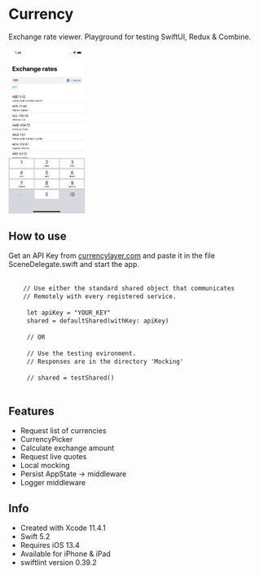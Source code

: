 # Currency

Exchange rate  viewer. Playground for testing SwiftUI,  Redux & Combine.
 
<img src="Images/screenshot_phone.png" width="150">

## How to use

Get an API Key from [currencylayer.com](https://currencylayer.com) and paste it in the file SceneDelegate.swift and start the app.

```
   
    // Use either the standard shared object that communicates
    // Remotely with every registered service.

     let apiKey = "YOUR_KEY"
     shared = defaultShared(withKey: apiKey)

     // OR

     // Use the testing evironment.
     // Responses are in the directory 'Mocking'

     // shared = testShared()
    
```

## Features
- Request list of currencies
- CurrencyPicker
- Calculate exchange amount
- Request live quotes
- Local mocking
- Persist AppState -> middleware
- Logger middleware
  
## Info
- Created with Xcode 11.4.1 
- Swift 5.2
- Requires iOS 13.4
- Available for iPhone & iPad
- swiftlint version 0.39.2
